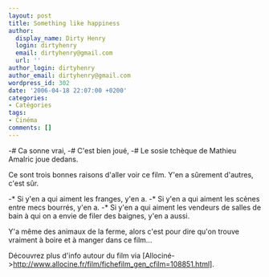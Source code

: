 ```yaml
---
layout: post
title: Something like happiness
author:
  display_name: Dirty Henry
  login: dirtyhenry
  email: dirtyhenry@gmail.com
  url: ''
author_login: dirtyhenry
author_email: dirtyhenry@gmail.com
wordpress_id: 302
date: '2006-04-18 22:07:00 +0200'
categories:
- Catégories
tags:
- Cinéma
comments: []
---
```

-# Ca sonne vrai, 
-# C'est bien joué, 
-# Le sosie tchèque de Mathieu Amalric joue dedans. 

Ce sont trois bonnes raisons d'aller voir ce film. Y'en a sûrement d'autres, c'est sûr. 

-* Si y'en a qui aiment les franges, y'en a. 
-* Si y'en a qui aiment les scènes entre mecs bourrés, y'en a. 
-* Si y'en a qui aiment les vendeurs de salles de bain à qui on a envie de filer des baignes, y'en a aussi. 

Y'a même des animaux de la ferme, alors c'est pour dire qu'on trouve vraiment à boire et à manger dans ce film...

Découvrez plus d'info autour du film via [Allociné->http://www.allocine.fr/film/fichefilm_gen_cfilm=108851.html].
